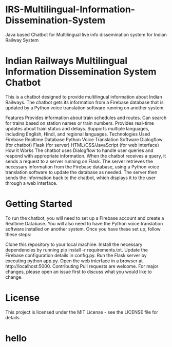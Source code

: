 # IRS-Multilingual-Information-Dissemination-System
Java based Chatbot for Multilingual live info dissemination system for Indian Railway System

# Indian Railways Multilingual Information Dissemination System Chatbot
This is a chatbot designed to provide multilingual information about Indian Railways.
The chatbot gets its information from a Firebase database that is updated by a Python voice translation software running on another system.

Features
Provides information about train schedules and routes.
Can search for trains based on station names or train numbers.
Provides real-time updates about train status and delays.
Supports multiple languages, including English, Hindi, and regional languages.
Technologies Used
Firebase Realtime Database
Python Voice Translation Software
Dialogflow (for chatbot)
Flask (for server)
HTML/CSS/JavaScript (for web interface)
How it Works
The chatbot uses Dialogflow to handle user queries and respond with appropriate information. When the chatbot receives a query, it sends a request to a server running on Flask. The server retrieves the necessary information from the Firebase database, using a Python voice translation software to update the database as needed. The server then sends the information back to the chatbot, which displays it to the user through a web interface.

# Getting Started
To run the chatbot, you will need to set up a Firebase account and create a Realtime Database. You will also need to have the Python voice translation software installed on another system. Once you have these set up, follow these steps:

Clone this repository to your local machine.
Install the necessary dependencies by running pip install -r requirements.txt.
Update the Firebase configuration details in config.py.
Run the Flask server by executing python app.py.
Open the web interface in a browser at http://localhost:5000.
Contributing
Pull requests are welcome. For major changes, please open an issue first to discuss what you would like to change.

# License
This project is licensed under the MIT License - see the LICENSE file for details.

# hello
